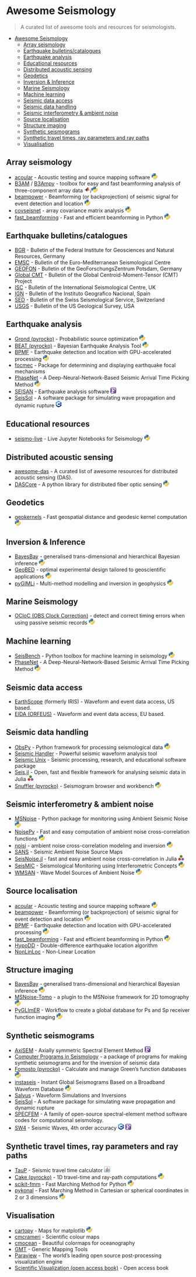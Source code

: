 # Awesome Seismology

> A curated list of awesome tools and resources for seismologists.

- [Awesome Seismology](#awesome-seismology)
  - [Array seismology](#array-seismology)
  - [Earthquake bulletins/catalogues](#earthquake-bulletinscatalogues)
  - [Earthquake analysis](#earthquake-analysis)
  - [Educational resources](#educational-resources)
  - [Distributed acoustic sensing](#distributed-acoustic-sensing)
  - [Geodetics](#geodetics)
  - [Inversion \& Inference](#inversion--inference)
  - [Marine Seismology](#marine-seismology)
  - [Machine learning](#machine-learning)
  - [Seismic data access](#seismic-data-access)
  - [Seismic data handling](#seismic-data-handling)
  - [Seismic interferometry \& ambient noise](#seismic-interferometry--ambient-noise)
  - [Source localisation](#source-localisation)
  - [Structure imaging](#structure-imaging)
  - [Synthetic seismograms](#synthetic-seismograms)
  - [Synthetic travel times, ray parameters and ray paths](#synthetic-travel-times-ray-parameters-and-ray-paths)
  - [Visualisation](#visualisation)

## Array seismology

- [acoular](https://www.acoular.org) - Acoustic testing and source mapping software ![python](assets/python.png)
- [B3AM](https://github.com/katrinloer/B3AM) / [B3Ampy](https://github.com/cl-finger/B3Ampy) - toolbox for easy and fast beamforming analysis of three-component array data ![matlab](assets/matlab.png)/![python](assets/python.png)
- [beampower](https://github.com/ebeauce/beampower) - Beamforming (or backprojection) of seismic signal for event detection and location ![python](assets/python.png)
- [covseisnet](https://github.com/covseisnet/covseisnet) - array covariance matrix analysis ![python](assets/python.png)
- [fast_beamforming](https://github.com/schipp/fast_beamforming) - Fast and efficient beamforming in Python ![python](assets/python.png)

## Earthquake bulletins/catalogues

- [BGR](https://www.szgrf.bgr.de) - Bulletin of the Federal Institute for Geosciences and Natural Resources, Germany
- [EMSC](https://emsc-csem.org) - Bulletin of the Euro-Mediterranean Seismological Centre
- [GEOFON](https://geofon.gfz-potsdam.de) - Bulletin of the GeoForschungsZentrum Potsdam, Germany
- [Global CMT](https://www.globalcmt.org) - Bulletin of the Global Centroid-Moment-Tensor (CMT) Project
- [ISC](https://www.isc.ac.uk/iscbulletin/) - Bulletin of the International Seismological Centre, UK
- [IGN](https://www.ign.es/web/en/ign/portal/sis-catalogo-terremotos) - Bulletin of the Instituto Geografico Nacional, Spain
- [SED](http://www.seismo.ethz.ch/en/home/) - Bulletin of the Swiss Seismological Service, Switzerland
- [USGS](https://earthquake.usgs.gov/earthquakes/map/) - Bulletin of the US Geological Survey, USA

## Earthquake analysis

- [Grond (pyrocko)](https://pyrocko.org) - Probabilistic source optimization ![python](assets/python.png)
- [BEAT (pyrocko)](https://pyrocko.org) - Bayesian Earthquake Analysis Tool ![python](assets/python.png)
- [BPMF](https://github.com/ebeauce/Seismic_BPMF) - Earthquake detection and location with GPU-accelerated processing ![python](assets/python.png)
- [focmec](https://seiscode.iris.washington.edu/projects/focmec) - Package for determining and displaying earthquake focal mechanisms
- [PhaseNet](https://github.com/AI4EPS/PhaseNet) - A Deep-Neural-Network-Based Seismic Arrival Time Picking Method ![python](assets/python.png)
- [SEISAN](https://seisan.info) - Earthquake analysis software ![fortran](assets/fortran.png)
- [SeisSol](https://seissol.org) - A software package for simulating wave propagation and dynamic rupture ![cpp](assets/cpp.png)

## Educational resources

- [seismo-live](https://seismo-live.github.io) - Live Jupyter Notebooks for Seismology ![python](assets/python.png)

## Distributed acoustic sensing

- [awesome-das](https://github.com/DAS-RCN/awesome-das) - A curated list of awesome resources for distributed acoustic sensing (DAS).
- [DASCore](https://dascore.netlify.app) - A python library for distributed fiber optic sensing ![python](assets/python.png)

## Geodetics

- [geokernels](https://github.com/sigmaterra/geokernels) - Fast geospatial distance and geodesic kernel computation ![python](assets/python.png)

## Inversion & Inference

- [BayesBay](https://github.com/fmagrini/bayes-bay) - generalised trans-dimensional and hierarchical Bayesian inference ![python](assets/python.png)
- [GeoBED](https://github.com/dominik-strutz/GeoBED) - optimal experimental design tailored to geoscientific applications ![python](assets/python.png)
- [pyGIMLi](https://www.pygimli.org) - Multi-method modelling and inversion in geophysics ![python](assets/python.png)

## Marine Seismology

- [OCloC (OBS Clock Correction)](https://ocloc.readthedocs.io/en/latest/index.html) - detect and correct timing errors when using passive seismic records ![python](assets/python.png)

## Machine learning

- [SeisBench](https://github.com/seisbench/seisbench) - Python toolbox for machine learning in seismology ![python](assets/python.png)
- [PhaseNet](https://github.com/AI4EPS/PhaseNet) - A Deep-Neural-Network-Based Seismic Arrival Time Picking Method ![python](assets/python.png)

## Seismic data access

- [EarthScope](https://ds.iris.edu/ds/nodes/dmc/data/) (formerly IRIS) - Waveform and event data access, US based.
- [EIDA (ORFEUS)](https://orfeus-eu.org/data/eida/) - Waveform and event data access, EU based.

## Seismic data handling

- [ObsPy](https://github.com/obspy/obspy/wiki/) - Python framework for processing seismological data ![python](assets/python.png)
- [Seismic Handler](https://www.seismic-handler.org) - Powerful seismic waveform analysis tool
- [Seismic Unix](https://github.com/JohnWStockwellJr/SeisUnix) - Seismic processing, research, and educational software package
- [Seis.jl](https://github.com/anowacki/Seis.jl) - Open, fast and flexible framework for analysing seismic data in Julia ![julia](assets/julia.png)
- [Snuffler (pyrocko)](https://pyrocko.org) - Seismogram browser and workbench ![python](assets/python.png)

## Seismic interferometry & ambient noise

- [MSNoise](http://www.msnoise.org) - Python package for monitoring using Ambient Seismic Noise ![python](assets/python.png)
- [NoisePy](https://github.com/noisepy/NoisePy) - Fast and easy computation of ambient noise cross-correlation functions ![python](assets/python.png)
- [noisi](https://github.com/lermert/noisi) - ambient noise cross-correlation modeling and inversion ![python](assets/python.png)
- [SANS](https://sans.ethz.ch) - Seismic Ambient Noise Source Maps
- [SeisNoise.jl](https://github.com/JuliaSeismo/SeisNoise.jl) - fast and easy ambient noise cross-correlation in Julia ![julia](assets/julia.png)
- [SeisMIC](https://github.com/PeterMakus/SeisMIC) - Seismological Monitoring using Interferometric Concepts ![python](assets/python.png)
- [WMSAN](https://tomasetl.gricad-pages.univ-grenoble-alpes.fr/ww3-source-maps/) - Wave Model Sources of Ambient Noise ![python](assets/python.png)

## Source localisation

- [acoular](https://www.acoular.org) - Acoustic testing and source mapping software ![python](assets/python.png)
- [beampower](https://github.com/ebeauce/beampower) - Beamforming (or backprojection) of seismic signal for event detection and location ![python](assets/python.png)
- [BPMF](https://github.com/ebeauce/Seismic_BPMF) - Earthquake detection and location with GPU-accelerated processing ![python](assets/python.png)
- [fast_beamforming](https://github.com/schipp/fast_beamforming) - Fast and efficient beamforming in Python ![python](assets/python.png)
- [HypoDD](https://www.ldeo.columbia.edu/~felixw/hypoDD.html) - Double-difference earthquake location algorithm
- [NonLinLoc](https://github.com/alomax/NonLinLoc) - Non-Linear Location

## Structure imaging

- [BayesBay](https://github.com/fmagrini/bayes-bay) - generalised trans-dimensional and hierarchical Bayesian inference ![python](assets/python.png)
- [MSNoise-Tomo](https://github.com/ThomasLecocq/msnoise-tomo) - a plugin to the MSNoise framework for 2D tomography ![python](assets/python.png)
- [PyGLImER](https://github.com/PyGLImER/PyGLImER) - Workflow to create a global database for Ps and Sp receiver function imaging ![python](assets/python.png)

## Synthetic seismograms

- [AxiSEM](https://github.com/geodynamics/axisem) - Axially symmetric Spectral Element Method ![fortran](assets/fortran.png)
- [Computer Programs in Seismology](https://github.com/rbherrmann/ComputerProgramsSeismology) - a package of programs for making synthetic seismograms and for the inversion of seismic data
- [Fomosto (pyrocko)](https://pyrocko.org) - Calculate and manage Green’s function databases ![python](assets/python.png)
- [instaseis](https://instaseis.net) - Instant Global Seismograms Based on a Broadband Waveform Database ![python](assets/python.png)
- [Salvus](https://mondaic.com) - Waveform Simulations and Inversions
- [SeisSol](https://seissol.org) - A software package for simulating wave propagation and dynamic rupture
- [SPECFEM](https://specfem.org) - A family of open-source spectral-element method software codes for computational seismology.
- [SW4](https://github.com/geodynamics/sw4) - Seismic Waves, 4th order accuracy ![cpp](assets/cpp.png) ![fortran](assets/fortran.png)

## Synthetic travel times, ray parameters and ray paths

- [TauP](http://www.seis.sc.edu/taup/) - Seismic travel time calculator ![java](assets/java.png)
- [Cake (pyrocko)](https://pyrocko.org) - 1D travel-time and ray-path computations ![python](assets/python.png)
- [scikit-fmm](https://github.com/scikit-fmm/scikit-fmm) - Fast Marching Method for Python ![python](assets/python.png)
- [pykonal](https://github.com/malcolmw/pykonal) - Fast Marching Method in Cartesian or spherical coordinates in 2 or 3 dimensions ![python](assets/python.png)

## Visualisation

- [cartopy](https://scitools.org.uk/cartopy/docs/latest/) - Maps for matplotlib ![python](assets/python.png)
- [cmcrameri](https://www.fabiocrameri.ch/colourmaps/) - Scientific colour maps
- [cmocean](https://matplotlib.org/cmocean/) - Beautiful colormaps for oceanography
- [GMT](https://www.generic-mapping-tools.org) - Generic Mapping Tools
- [Paraview](https://www.paraview.org) - The world’s leading open source post-processing visualization engine
- [Scientific Visualization (open access book)](https://github.com/rougier/scientific-visualization-book) - Open access book
